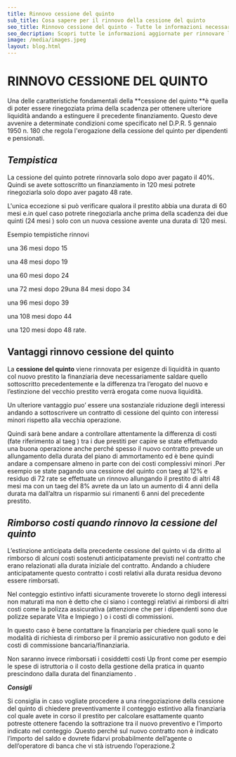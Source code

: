 ```yaml
---
title: Rinnovo cessione del quinto
sub_title: Cosa sapere per il rinnovo della cessione del quinto
seo_title: Rinnovo cessione del quinto - Tutte le informazioni necessarie
seo_decription: Scopri tutte le informazioni aggiornate per rinnovare la cessione del quinto
image: /media/images.jpeg
layout: blog.html
---
```

# RINNOVO CESSIONE DEL QUINTO

Una delle caratteristiche fondamentali della **cessione del quinto **è quella  di poter essere rinegoziata prima della scadenza  per ottenere  ulteriore liquidità andando a estinguere il precedente finanziamento. Questo deve avvenire a determinate condizioni come specificato nel D.P.R. 5 gennaio 1950 n. 180 che regola l'erogazione della cessione del quinto per dipendenti e pensionati.

## **_Tempistica_**

La cessione del quinto potrete rinnovarla solo dopo aver pagato il 40%. Quindi se avete sottoscritto  un finanziamento in 120 mesi potrete rinegoziarla solo dopo aver pagato 48 rate.

L'unica eccezione si può verificare qualora il prestito abbia una durata di 60 mesi e.in quel caso potrete rinegoziarla anche prima della scadenza dei due quinti (24 mesi ) solo con un nuova cessione avente una durata di 120 mesi. 

Esempio tempistiche rinnovi

una 36 mesi dopo 15

una 48 mesi dopo 19

una 60 mesi dopo 24

una 72 mesi dopo 29una 84 mesi dopo 34

una 96 mesi dopo 39

una 108 mesi dopo 44

una 120 mesi dopo 48 rate.

## Vantaggi rinnovo cessione del quinto

La **cessione del quinto** viene rinnovata per esigenze di liquidità in quanto col nuovo prestito la finanziaria deve necessariamente saldare quello sottoscritto precedentemente e la differenza tra l’erogato del nuovo e l’estinzione del vecchio prestito verrà erogata come nuova liquidità.

Un ulteriore vantaggio puo’ essere una sostanziale riduzione degli interessi andando a sottoscrivere un contratto di cessione del quinto con interessi minori rispetto alla vecchia operazione.

Quindi sarà bene andare a controllare attentamente la differenza di costi (fate riferimento al taeg ) tra i due prestiti per capire se state effettuando una buona operazione anche perché spesso il nuovo contratto prevede un allungamento della durata del piano di ammortamento ed è bene quindi andare a compensare almeno in parte con dei costi complessivi minori .Per esempio se state pagando una cessione del quinto con taeg al 12% e residuo di 72 rate se effettuate un rinnovo allungando il prestito di altri 48 mesi ma con un taeg del 8% avrete da un lato un aumento di 4 anni della durata ma dall’altra un risparmio sui rimanenti 6 anni del precedente prestito.

## **_Rimborso costi quando rinnovo la cessione del quinto_**

L’estinzione anticipata della precedente cessione del quinto vi da diritto al rimborso di alcuni costi sostenuti anticipatamente previsti  nel contratto che erano relazionati alla durata iniziale del contratto. Andando a chiudere anticipatamente questo contratto i costi relativi alla durata residua devono essere rimborsati.

Nel conteggio estintivo infatti sicuramente troverete lo storno degli interessi non maturati ma non è detto che ci siano i conteggi relativi ai rimborsi di altri costi come la polizza assicurativa (attenzione che per i dipendenti sono due polizze separate Vita e Impiego ) o i costi di commissioni. 

In questo caso è bene contattare la finanziaria per chiedere quali sono le modalità di richiesta di rimborso per il premio assicurativo non goduto e dei costi di commissione bancaria/finanziaria.

Non saranno invece rimborsati i cosiddetti costi Up front come per esempio le spese di istruttoria o il costo della gestione della pratica in quanto prescindono dalla durata del finanziamento .

**_Consigli_**

Si consiglia in caso vogliate procedere a una rinegoziazione della cessione del quinto di  chiedere preventivamente il conteggio estintivo alla finanziaria col quale avete in corso il prestito per calcolare esattamente quanto potreste ottenere facendo la sottrazione tra il nuovo preventivo e l’importo indicato nel conteggio .Questo perché sul nuovo contratto non è indicato l’importo del saldo e dovrete fidarvi probabilmente dell’agente o dell’operatore di banca che vi stà istruendo l’operazione.2
